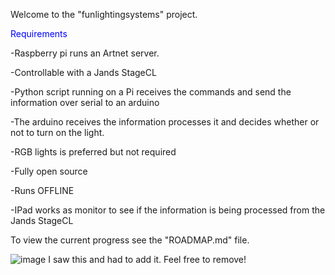 Welcome to the "funlightingsystems" project. 

<span style="color:blue">Requirements</span>

-Raspberry pi runs an Artnet server.

-Controllable with a Jands StageCL

-Python script running on a Pi receives the commands and send the information over serial to an arduino

-The arduino receives the information processes it and decides whether or not to turn on the light.

-RGB lights is preferred but not required

-Fully open source

-Runs OFFLINE

-IPad works as monitor to see if the information is being processed from the Jands StageCL

To view the current progress see the "ROADMAP.md" file.



![image](https://user-images.githubusercontent.com/119905567/229265402-8c933c39-f0d1-43cd-a6a0-87d7ef9e240f.jpeg)
I saw this and had to add it. Feel free to remove!

